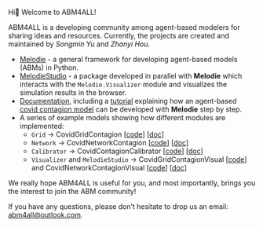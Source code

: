 Hi:wave: Welcome to ABM4ALL!

ABM4ALL is a developing community among agent-based modelers for sharing ideas and resources. 
Currently, the projects are created and maintained by *Songmin Yu* and *Zhanyi Hou*. 

  * [Melodie](https://github.com/ABM4ALL/Melodie) - a general framework for developing agent-based models (ABMs) in Python. 
  * [MelodieStudio](https://github.com/ABM4ALL/MelodieStudio) - a package developed in parallel with **Melodie** which interacts with the `Melodie.Visualizer` module and visualizes the simulation results in the browser.
  * [Documentation](https://abm4all.github.io/Melodie/html/index.html), 
including a [tutorial](https://abm4all.github.io/Melodie/html/tutorial.html) 
explaining how an agent-based [covid contagion model](https://github.com/ABM4ALL/CovidContagion) 
can be developed with **Melodie** step by step. 
  * A series of example models showing how different modules are implemented:
    * `Grid` &rarr; CovidGridContagion [[code](https://github.com/ABM4ALL/CovidGridContagion)] [[doc](https://abm4all.github.io/Melodie/html/gallery/covid_grid_contagion.html)]
    * `Network` &rarr; CovidNetworkContagion [[code](https://github.com/ABM4ALL/CovidNetworkContagion)] [[doc](https://abm4all.github.io/Melodie/html/gallery/covid_network_contagion.html)]
    * `Calibrator` &rarr; CovidContagionCalibrator [[code](https://github.com/ABM4ALL/CovidContagionCalibrator)] [[doc](https://abm4all.github.io/Melodie/html/gallery/covid_contagion_calibrator.html)]
    * `Visualizer` and `MelodieStudio` &rarr; CovidGridContagionVisual [[code](https://github.com/ABM4ALL/CovidGridContagionVisual)] 
and CovidNetworkContagionVisual [[code](https://github.com/ABM4ALL/CovidNetworkContagionVisual)] [[doc](https://abm4all.github.io/Melodie/html/gallery/covid_contagion_visual.html)]

We really hope ABM4ALL is useful for you, and most importantly, 
brings you the interest to join the ABM community! 

If you have any questions, please don’t hesitate to drop us an email: abm4all@outlook.com.
